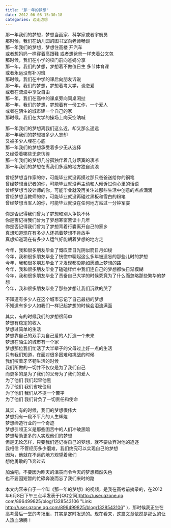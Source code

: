 ```yaml
---
title: "那一年的梦想"
date: 2012-06-08 15:30:18
categories: 边走边想
---
```

那一年我们的梦想，梦想当画家、科学家或者宇航员  
那时候，我们在幼儿园的图书室向老师畅谈  
那一年我们的梦想，梦想住高楼 开汽车  
或者想妈妈一样穿着高跟鞋 或者想爸爸一样夹着公文包  
那时候，我们在小学的校门前向爸妈分享  
那一年，我们的梦想，梦想着不做值日生 多节体育课  
或者永远没有补习班  
那时候，我们在中学的课后向朋友诉说  
那一年，我们的梦想，梦想着考大学，谈恋爱  
或者在流浪中享受自由  
那一年，我们在高中的课桌旁向同桌闲扯  
那一年，我们的梦想，梦想着有一份工作，一个爱人  
或者在陌生的城市建一个自己的家  
那时候，我们在大学的操场上向天空呐喊

那一年我们的梦想离我们这么近，却又那么遥远  
那一年我们的梦想被多少人忘却  
又被多少人埋在心底  
那一年我们的梦想承受着多少无从选择  
又经受着哪些无奈彷徨  
那一年我们的梦想几分孤独伴着几分落寞的凄凉  
那一年我们的梦想在离我们多远的地方独自流浪

曾经梦想当作家的你，可能毕业就没再摸过那只爸爸送给你的钢笔  
曾经梦想当记者的你，可能毕业就没再主动和人倾诉过你心里的话语  
曾经梦想当设计师的你，可能毕业就没再关注过那些生活中创意的点点滴滴  
曾经梦想当教师的你，可能毕业就没再碰过黑板和雪白的粉笔  
曾经梦想当军人的你，可能毕业就没在任何地方站过一分钟军姿

你是否记得我们曾为了梦想和别人争执不休  
你是否记得我们曾为了梦想寒窗苦读十几年  
你是否记得我们曾为了梦想背着行囊离开自己的家乡  
真想知道现在有多少人还抓着梦想不肯放手  
真想知道现在有多少人运气好能朝着梦想的地方走

今年，我和很多朋友毕业了慨叹昔日光阴似箭日月如梭  
今年，我和很多朋友毕业了恍惚中聊起这么多年被遗忘的那些儿时的梦想  
今年，我和很多朋友毕业了才发现都没能如愿踏上梦想的路  
今年，我和很多朋友毕业了磕磕绊绊中我们连自己的梦想都快日渐模糊  
今年，我和很多朋友毕业了责备自己大学的时候究竟为了什么而忽略那些繁华的梦想  
今年，我和很多朋友毕业了那些梦想让我们沉默的哭了

不知道有多少人在这个城市忘记了自己最初的梦想  
不知道有多少人如我们一样记起梦想的时候会泪流满面

其实，有的时候我们的梦想很简单  
梦想有稳定的收入  
梦想过简单的生活  
梦想靠自己的双手为自己爱的人打造一个未来  
梦想在陌生的城市有一个家  
梦想那位我们忙活了大半辈子的父母过上好一点的生活  
只有我们知道，在面对很多困难和挑战的时候  
我们咬着牙坚韧生活的时候  
我们所做的一切并不仅仅是为了我们自己  
而更多的是为了我们的父母为了我们的爱人  
为了他们 我们起早他黑  
为了他们 我们省吃俭用  
为了他们 我们从不提一个苦字  
为了他们 我们背负了一切责任和使命

其实，有的时候，我们的梦想很伟大  
梦想拥有一段不平凡的人生辉煌  
梦想缔造行业的一个奇迹  
梦想引领正义是那些困苦中的人们冲破黑暗  
梦想帮助更多的人实现他们的梦想  
但是无论怎样，只要我们还记得自己的梦想，就不要放弃对他的追逐  
我相信 不管经历多少磨难，我们终究可以实现自己的梦想  
因为，他就在不远的地方观望着我们  
想他勇敢的飞奔过去

加油吧，不要因为昨天的沮丧而令今天的梦想黯然失色  
也不要因短暂的忙碌奔波而忘了我们来时的路

本文内容来自于一个叫《那一年的梦想》的视频，是我在高考前摘录的，在2012年6月8日下午三点半发表于[QQ空间](http://user.qzone.qq.
com/896499825/blog/1328543106 "Link:
http://user.qzone.qq.com/896499825/blog/1328543106"
)，那时候我正坐在高考最后一堂的考场里，其实是定时发送的。现在看来，这篇文章依然是那么的让人热血沸腾！
